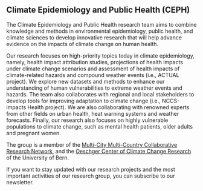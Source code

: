 ## Climate Epidemiology and Public Health (CEPH)
The Climate Epidemiology and Public Health research team aims to combine knowledge and methods in environmental epidemiology, public health, and climate sciences to develop innovative research that will help advance evidence on the impacts of climate change on human health.

Our research focuses on high-priority topics today in climate epidemiology, namely, health impact attribution studies, projections of health impacts under climate change scenarios and assessment of health impacts of climate-related hazards and compound weather events (i.e., ACTUAL project). We explore new datasets and methods to enhance our understanding of human vulnerabilities to extreme weather events and hazards. The team also collaborates with regional and local stakeholders to develop tools for improving adaptation to climate change (i.e., NCCS-impacts Health project). We are also collaborating with renowned experts from other fields on urban health, heat warning systems and weather forecasts. Finally, our research also focuses on highly vulnerable populations to climate change, such as mental health patients, older adults and pregnant women.


The group is a member of the [Multi-City Multi-Country Collaborative Research Network](https://mccstudy.lshtm.ac.uk/), and the [Oeschger Center of Climate Change Research](https://www.oeschger.unibe.ch/index_eng.html) of the University of Bern.

If you want to stay updated with our research projects and the most important activities of our research group, you can subscribe to our newsletter. 

